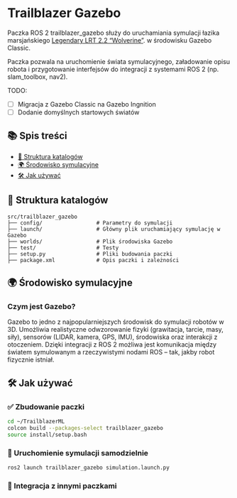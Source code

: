 # Trailblazer Gazebo
Paczka ROS 2 trailblazer_gazebo służy do uruchamiania symulacji łazika marsjańskiego [Legendary LRT 2.2 “Wolverine”](https://legendary.prz.edu.pl/?page_id=469). w środowisku Gazebo Classic.

Paczka pozwala na uruchomienie świata symulacyjnego, załadowanie opisu robota i przygotowanie interfejsów do integracji z systemami ROS 2 (np. slam_toolbox, nav2).

TODO:
- [ ] Migracja z Gazebo Classic na Gazebo Ingnition
- [ ] Dodanie domyślnych startowych światów

## 📚 Spis treści

- [📁 Struktura katalogów](#-struktura-katalogów)
- [🌍 Środowisko symulacyjne](#-środowisko-symulacujne)
- [🛠️ Jak używać](#️-jak-używać)

## 📁 Struktura katalogów
    src/trailblazer_gazebo
    ├── config/                 # Parametry do symulacji
    ├── launch/                 # Główny plik uruchamiający symulację w Gazebo
    ├── worlds/                 # Plik środowiska Gazebo
    ├── test/                   # Testy
    ├── setup.py                # Pliki budowania paczki
    ├── package.xml             # Opis paczki i zależności

## 🌍 Środowisko symulacyjne
### Czym jest Gazebo?
Gazebo to jedno z najpopularniejszych środowisk do symulacji robotów w 3D. Umożliwia realistyczne odwzorowanie fizyki (grawitacja, tarcie, masy, siły), sensorów (LIDAR, kamera, GPS, IMU), środowiska oraz interakcji z otoczeniem. Dzięki integracji z ROS 2 możliwa jest komunikacja między światem symulowanym a rzeczywistymi nodami ROS – tak, jakby robot fizycznie istniał.

## 🛠️ Jak używać
### ✅ Zbudowanie paczki
```bash
cd ~/TrailblazerML
colcon build --packages-select trailblazer_gazebo
source install/setup.bash
```
### 🚀 Uruchomienie symulacji samodzielnie
```bash
ros2 launch trailblazer_gazebo simulation.launch.py
```

### 🧩 Integracja z innymi paczkami
```python

```